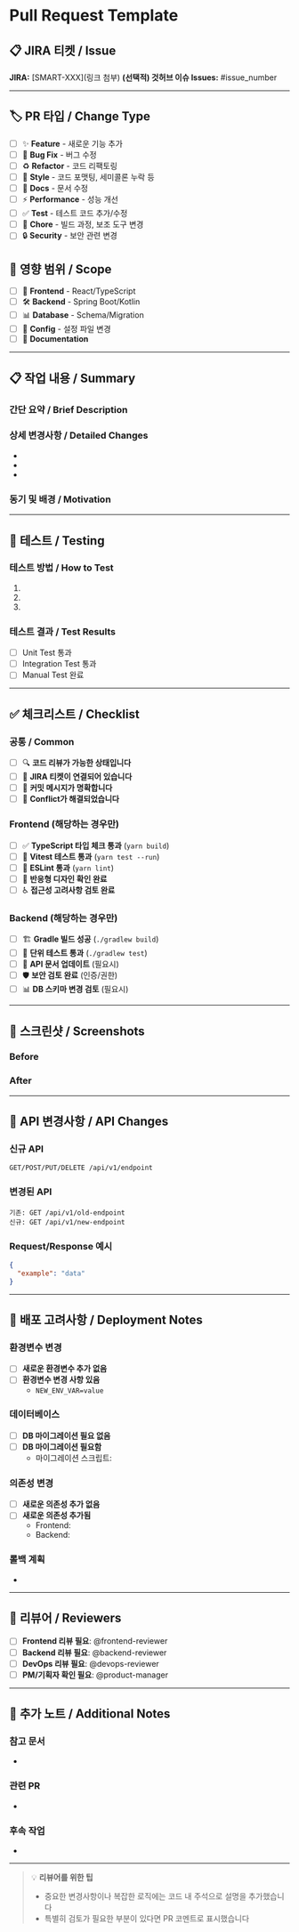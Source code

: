 # Pull Request Template

## 📋 JIRA 티켓 / Issue
**JIRA:** [SMART-XXX](링크 첨부)
**(선택적) 것허브 이슈 Issues:** #issue_number

---

## 🏷️ PR 타입 / Change Type
<!-- 해당하는 항목에 체크 -->
- [ ] ✨ **Feature** - 새로운 기능 추가
- [ ] 🐛 **Bug Fix** - 버그 수정
- [ ] ♻️ **Refactor** - 코드 리팩토링
- [ ] 🎨 **Style** - 코드 포맷팅, 세미콜론 누락 등
- [ ] 📝 **Docs** - 문서 수정
- [ ] ⚡ **Performance** - 성능 개선
- [ ] ✅ **Test** - 테스트 코드 추가/수정
- [ ] 🔧 **Chore** - 빌드 과정, 보조 도구 변경
- [ ] 🔒 **Security** - 보안 관련 변경

## 🎯 영향 범위 / Scope
- [ ] 🎨 **Frontend** - React/TypeScript
- [ ] 🛠️ **Backend** - Spring Boot/Kotlin
- [ ] 📊 **Database** - Schema/Migration
- [ ] 🔧 **Config** - 설정 파일 변경
- [ ] 📖 **Documentation**

---

## 📋 작업 내용 / Summary
### 간단 요약 / Brief Description
<!-- 이 PR에서 수행한 작업을 간단하게 설명해 주세요 -->

### 상세 변경사항 / Detailed Changes
<!-- 주요 변경사항을 구체적으로 작성해 주세요 -->
- 
-
-

### 동기 및 배경 / Motivation
<!-- 왜 이 변경이 필요한지 설명해 주세요 -->

---

## 🧪 테스트 / Testing
### 테스트 방법 / How to Test
<!-- 이 변경사항을 어떻게 테스트할 수 있는지 설명해 주세요 -->
1.
2.
3.

### 테스트 결과 / Test Results
- [ ] Unit Test 통과
- [ ] Integration Test 통과
- [ ] Manual Test 완료

---

## ✅ 체크리스트 / Checklist

### 공통 / Common
- [ ] 🔍 **코드 리뷰가 가능한 상태입니다**
- [ ] 🎫 **JIRA 티켓이 연결되어 있습니다**
- [ ] 📝 **커밋 메시지가 명확합니다**
- [ ] 🔀 **Conflict가 해결되었습니다**

### Frontend (해당하는 경우만)
- [ ] ✅ **TypeScript 타입 체크 통과** (`yarn build`)
- [ ] 🧪 **Vitest 테스트 통과** (`yarn test --run`)
- [ ] 🎨 **ESLint 통과** (`yarn lint`)
- [ ] 📱 **반응형 디자인 확인 완료**
- [ ] ♿ **접근성 고려사항 검토 완료**

### Backend (해당하는 경우만)
- [ ] 🏗️ **Gradle 빌드 성공** (`./gradlew build`)
- [ ] 🧪 **단위 테스트 통과** (`./gradlew test`)
- [ ] 🔌 **API 문서 업데이트** (필요시)
- [ ] 🛡️ **보안 검토 완료** (인증/권한)
- [ ] 📊 **DB 스키마 변경 검토** (필요시)

---

## 📸 스크린샷 / Screenshots
<!-- UI 변경이 있는 경우 Before/After 스크린샷을 첨부해 주세요 -->

### Before
<!-- 변경 전 스크린샷 -->

### After
<!-- 변경 후 스크린샷 -->

---

## 🔄 API 변경사항 / API Changes
<!-- API 변경이 있는 경우 작성해 주세요 -->

### 신규 API
```
GET/POST/PUT/DELETE /api/v1/endpoint
```

### 변경된 API
```
기존: GET /api/v1/old-endpoint
신규: GET /api/v1/new-endpoint
```

### Request/Response 예시
```json
{
  "example": "data"
}
```

---

## 🚀 배포 고려사항 / Deployment Notes

### 환경변수 변경
- [ ] **새로운 환경변수 추가 없음**
- [ ] **환경변수 변경 사항 있음**
    - `NEW_ENV_VAR=value`

### 데이터베이스
- [ ] **DB 마이그레이션 필요 없음**
- [ ] **DB 마이그레이션 필요함**
    - 마이그레이션 스크립트:

### 의존성 변경
- [ ] **새로운 의존성 추가 없음**
- [ ] **새로운 의존성 추가됨**
    - Frontend:
    - Backend:

### 롤백 계획
<!-- 문제 발생 시 롤백 방법을 설명해 주세요 -->
- 

---

## 👥 리뷰어 / Reviewers
- [ ] **Frontend 리뷰 필요**: @frontend-reviewer
- [ ] **Backend 리뷰 필요**: @backend-reviewer
- [ ] **DevOps 리뷰 필요**: @devops-reviewer
- [ ] **PM/기획자 확인 필요**: @product-manager

---

## 📝 추가 노트 / Additional Notes
<!-- 리뷰어가 알아야 할 기타 정보를 작성해 주세요 -->

### 참고 문서
- 

### 관련 PR
- 

### 후속 작업
- 

---

> 💡 **리뷰어를 위한 팁**
> - 중요한 변경사항이나 복잡한 로직에는 코드 내 주석으로 설명을 추가했습니다
> - 특별히 검토가 필요한 부분이 있다면 PR 코멘트로 표시했습니다